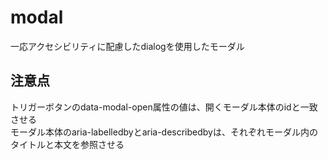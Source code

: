 # modal

一応アクセシビリティに配慮したdialogを使用したモーダル

## 注意点
トリガーボタンのdata-modal-open属性の値は、開くモーダル本体のidと一致させる  
モーダル本体のaria-labelledbyとaria-describedbyは、それぞれモーダル内のタイトルと本文を参照させる
